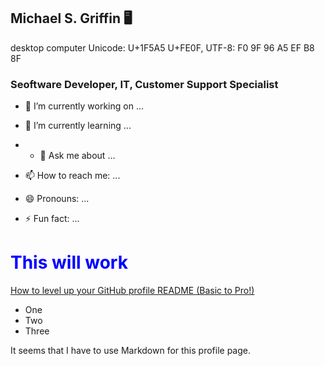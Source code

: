 ## Michael S. Griffin 🖥️
desktop computer
Unicode: U+1F5A5 U+FE0F, UTF-8: F0 9F 96 A5 EF B8 8F

<h3>Seoftware Developer, IT, Customer Support Specialist</h3>

- 🔭 I’m currently working on ...
- 🌱 I’m currently learning ...

- - 💬 Ask me about ...
- 📫 How to reach me: ...
- 😄 Pronouns: ...
- ⚡ Fun fact: ...
<!--
**naultie/naultie** is a ✨ _special_ ✨ repository because its `README.md` (this file) appears on your GitHub profile.

Here are some ideas to get you started:

- 🔭 I’m currently working on ...
- 🌱 I’m currently learning ...
- 👯 I’m looking to collaborate on ...
- 🤔 I’m looking for help with ...
- 💬 Ask me about ...
- 📫 How to reach me: ...
- 😄 Pronouns: ...
- ⚡ Fun fact: ...
-->


<h1 style="color:blue;">This will work</h1>

<a href="https://www.youtube.com/watch?v=DWFs6aqknqw" target="_blank">How to level up your GitHub profile README (Basic to Pro!)</a>
      
<ul>
<li>One</li>
<li>Two</li>
<li>Three</li>
</ul>

<p>
      It seems that I have to use Markdown for this profile page.
</p>
